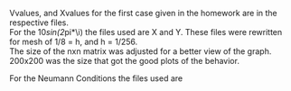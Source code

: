 Vvalues, and Xvalues for the first case given in the homework are in the respective files.  
For the 10*sin(2*pi*\i) the files used are X and Y. These files were rewritten for mesh of 1/8 = h, and h = 1/256.   
The size of the nxn matrix was adjusted for a better view of the graph. 200x200 was the size that got the good plots of the behavior.

For the Neumann Conditions the files used are
